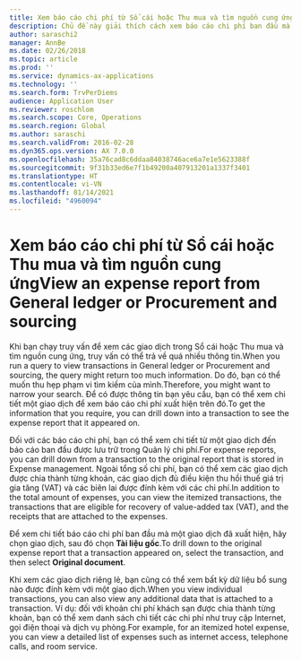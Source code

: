 ```yaml
---
title: Xem báo cáo chi phí từ Sổ cái hoặc Thu mua và tìm nguồn cung ứng
description: Chủ đề này giải thích cách xem báo cáo chi phí ban đầu mà một giao dịch đã xuất hiện.
author: saraschi2
manager: AnnBe
ms.date: 02/26/2018
ms.topic: article
ms.prod: ''
ms.service: dynamics-ax-applications
ms.technology: ''
ms.search.form: TrvPerDiems
audience: Application User
ms.reviewer: roschlom
ms.search.scope: Core, Operations
ms.search.region: Global
ms.author: saraschi
ms.search.validFrom: 2016-02-28
ms.dyn365.ops.version: AX 7.0.0
ms.openlocfilehash: 35a76cad8c6ddaa84038746ace6a7e1e5623388f
ms.sourcegitcommit: 9f31b33ed6e7f1b49200a407913201a1337f3401
ms.translationtype: HT
ms.contentlocale: vi-VN
ms.lasthandoff: 01/14/2021
ms.locfileid: "4960094"
---
```

# <a name="view-an-expense-report-from-general-ledger-or-procurement-and-sourcing"></a><span data-ttu-id="29ae7-103">Xem báo cáo chi phí từ Sổ cái hoặc Thu mua và tìm nguồn cung ứng</span><span class="sxs-lookup"><span data-stu-id="29ae7-103">View an expense report from General ledger or Procurement and sourcing</span></span>

<span data-ttu-id="29ae7-104">Khi bạn chạy truy vấn để xem các giao dịch trong Sổ cái hoặc Thu mua và tìm nguồn cung ứng, truy vấn có thể trả về quá nhiều thông tin.</span><span class="sxs-lookup"><span data-stu-id="29ae7-104">When you run a query to view transactions in General ledger or Procurement and sourcing, the query might return too much information.</span></span> <span data-ttu-id="29ae7-105">Do đó, bạn có thể muốn thu hẹp phạm vi tìm kiếm của mình.</span><span class="sxs-lookup"><span data-stu-id="29ae7-105">Therefore, you might want to narrow your search.</span></span> <span data-ttu-id="29ae7-106">Để có được thông tin bạn yêu cầu, bạn có thể xem chi tiết một giao dịch để xem báo cáo chi phí xuất hiện trên đó.</span><span class="sxs-lookup"><span data-stu-id="29ae7-106">To get the information that you require, you can drill down into a transaction to see the expense report that it appeared on.</span></span>

<span data-ttu-id="29ae7-107">Đối với các báo cáo chi phí, bạn có thể xem chi tiết từ một giao dịch đến báo cáo ban đầu được lưu trữ trong Quản lý chi phí.</span><span class="sxs-lookup"><span data-stu-id="29ae7-107">For expense reports, you can drill down from a transaction to the original report that is stored in Expense management.</span></span> <span data-ttu-id="29ae7-108">Ngoài tổng số chi phí, bạn có thể xem các giao dịch được chia thành từng khoản, các giao dịch đủ điều kiện thu hồi thuế giá trị gia tăng (VAT) và các biên lai được đính kèm với các chi phí.</span><span class="sxs-lookup"><span data-stu-id="29ae7-108">In addition to the total amount of expenses, you can view the itemized transactions, the transactions that are eligible for recovery of value-added tax (VAT), and the receipts that are attached to the expenses.</span></span>

<span data-ttu-id="29ae7-109">Để xem chi tiết báo cáo chi phí ban đầu mà một giao dịch đã xuất hiện, hãy chọn giao dịch, sau đó chọn **Tài liệu gốc**.</span><span class="sxs-lookup"><span data-stu-id="29ae7-109">To drill down to the original expense report that a transaction appeared on, select the transaction, and then select **Original document**.</span></span>

<span data-ttu-id="29ae7-110">Khi xem các giao dịch riêng lẻ, bạn cũng có thể xem bất kỳ dữ liệu bổ sung nào được đính kèm với một giao dịch.</span><span class="sxs-lookup"><span data-stu-id="29ae7-110">When you view individual transactions, you can also view any additional data that is attached to a transaction.</span></span> <span data-ttu-id="29ae7-111">Ví dụ: đối với khoản chi phí khách sạn được chia thành từng khoản, bạn có thể xem danh sách chi tiết các chi phí như truy cập Internet, gọi điện thoại và dịch vụ phòng.</span><span class="sxs-lookup"><span data-stu-id="29ae7-111">For example, for an itemized hotel expense, you can view a detailed list of expenses such as internet access, telephone calls, and room service.</span></span>
